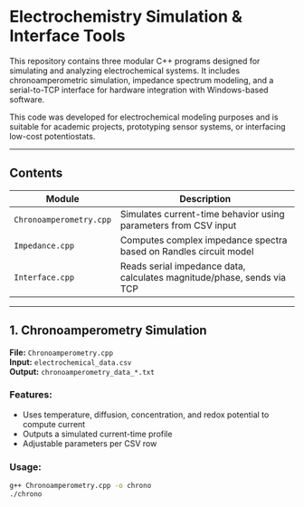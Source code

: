 # Electrochemistry Simulation & Interface Tools

This repository contains three modular C++ programs designed for simulating and analyzing electrochemical systems. It includes chronoamperometric simulation, impedance spectrum modeling, and a serial-to-TCP interface for hardware integration with Windows-based software.

This code was developed for electrochemical modeling purposes and is suitable for academic projects, prototyping sensor systems, or interfacing low-cost potentiostats.

---

## Contents

| Module           | Description                                                                 |
|------------------|-----------------------------------------------------------------------------|
| `Chronoamperometry.cpp` | Simulates current-time behavior using parameters from CSV input         |
| `Impedance.cpp`         | Computes complex impedance spectra based on Randles circuit model      |
| `Interface.cpp`         | Reads serial impedance data, calculates magnitude/phase, sends via TCP |

---

## 1. Chronoamperometry Simulation

**File:** `Chronoamperometry.cpp`  
**Input:** `electrochemical_data.csv`  
**Output:** `chronoamperometry_data_*.txt`

### Features:
- Uses temperature, diffusion, concentration, and redox potential to compute current
- Outputs a simulated current-time profile
- Adjustable parameters per CSV row

### Usage:
```bash
g++ Chronoamperometry.cpp -o chrono
./chrono



